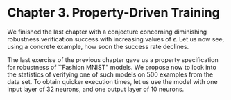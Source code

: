 # Chapter 3. Property-Driven Training

We finished the last chapter with a conjecture concerning 
diminishing robustness verification success with increasing values of $\epsilon$.
Let us now see, using a concrete example, how soon the success rate declines.

The last exercise of the previous chapter gave us a property specification
for robustness of ``Fashion MNIST" models. We propose now to look into the statistics of verifying one of such models on 500 examples from the data set. To obtain quicker execution times, let us use the model
with one input layer of $32$ neurons, and one output layer of $10$ neurons. 
